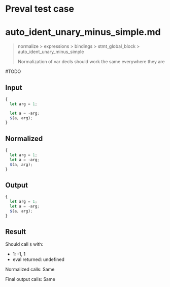 # Preval test case

# auto_ident_unary_minus_simple.md

> normalize > expressions > bindings > stmt_global_block > auto_ident_unary_minus_simple
>
> Normalization of var decls should work the same everywhere they are

#TODO

## Input

`````js filename=intro
{
  let arg = 1;

  let a = -arg;
  $(a, arg);
}
`````

## Normalized

`````js filename=intro
{
  let arg = 1;
  let a = -arg;
  $(a, arg);
}
`````

## Output

`````js filename=intro
{
  let arg = 1;
  let a = -arg;
  $(a, arg);
}
`````

## Result

Should call `$` with:
 - 1: -1, 1
 - eval returned: undefined

Normalized calls: Same

Final output calls: Same
